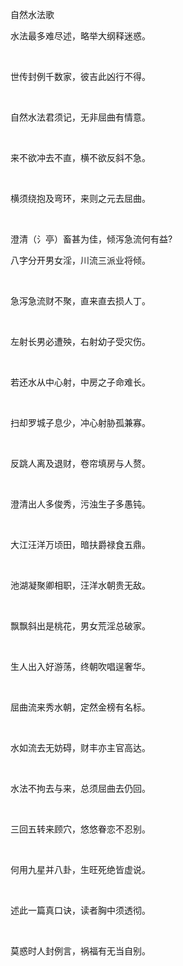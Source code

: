 自然水法歌

水法最多难尽述，略举大纲释迷惑。

 

世传封例千数家，彼吉此凶行不得。

 

自然水法君须记，无非屈曲有情意。

 

来不欲冲去不直，横不欲反斜不急。

 

横须绕抱及弯环，来则之元去屈曲。

 

澄清（氵亭）畜甚为佳，倾泻急流何有益? 

八字分开男女淫，川流三派业将倾。

 

急泻急流财不聚，直来直去损人丁。

 

左射长男必遭殃，右射幼子受灾伤。

 

若还水从中心射，中房之子命难长。

 

扫却罗城子息少，冲心射胁孤兼寡。

 

反跳人离及退财，卷帘填房与人赘。

 

澄清出人多俊秀，污浊生子多愚钝。

 

大江汪洋万顷田，暗扶爵禄食五鼎。

 

池湖凝聚卿相职，汪洋水朝贵无敌。

 

飘飘斜出是桃花，男女荒淫总破家。

 

生人出入好游荡，终朝吹唱逞奢华。

 

屈曲流来秀水朝，定然金榜有名标。

 

水如流去无妨碍，财丰亦主官高达。

 

水法不拘去与来，总须屈曲去仍回。

 

三回五转来顾穴，悠悠眷恋不忍别。

 

何用九星并八卦，生旺死绝皆虚说。

 

述此一篇真口诀，读者胸中须透彻。

 

莫惑时人封例言，祸福有无当自别。


